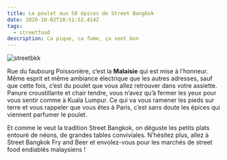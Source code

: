 ```yaml
---
title: Le poulet aux 50 épices de Street Bangkok
date: 2020-10-02T10:51:52.414Z
tags:
  - streetfood
description: Ca pique, ca fume, ça sent bon
---
```

![streetbkk](/img/streetbkk.jpg "streetbkk")



Rue du faubourg Poissonière, c’est la **Malaisie** qui est mise à l’honneur. Même esprit et même ambiance électrique que les autres adresses, sauf que cette fois, c’est du poulet que vous allez retrouver dans votre assiette. Panure croustillante et chair tendre, vous n’avez qu’à fermer les yeux pour vous sentir comme à Kuala Lumpur. Ce qui va vous ramener les pieds sur terre et vous rappeler que vous êtes à Paris, c’est sans doute les épices qui viennent parfumer le poulet.

Et comme le veut la tradition Street Bangkok, on déguste les petits plats entouré de néons, de grandes tables conviviales. N’hésitez plus, allez à Street Bangkok Fry and Beer et envolez-vous pour les marchés de street food endiablés malaysiens !